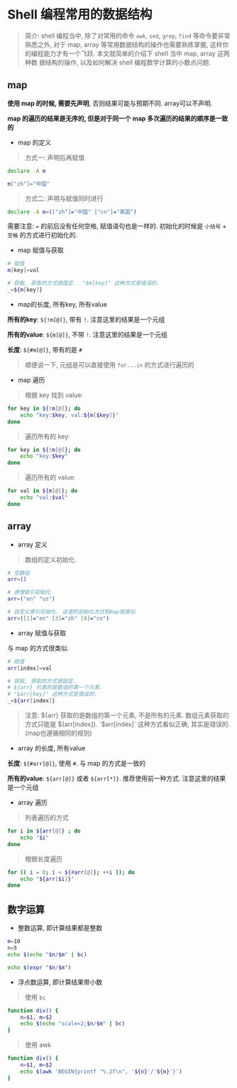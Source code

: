 # Shell 编程常用的数据结构

> 简介: shell 编程当中, 除了对常用的命令 `awk`, `sed`, `grep`, `find` 等命令要非常熟悉之外, 对于 map, array 
等常用数据结构的操作也需要熟练掌握, 这样你的编程能力才有一个飞跃. 本文就简单的介绍下 shell 当中 map, array 这两种数
据结构的操作, 以及如何解决 shell 编程数学计算的小数点问题.

## map

**使用 map 的时候, 需要先声明**, 否则结果可能与预期不同. array可以不声明. 

**map 的遍历的结果是无序的, 但是对于同一个 map 多次遍历的结果的顺序是一致的**

- map 的定义

> 方式一: 声明后再赋值

```bash
declare -A m

m["zh"]="中国"
```

> 方式二: 声明与赋值同时进行

```bash
declare -A m=(["zh"]="中国" ["cn"]="美国")
```

需要注意: `=` 的前后没有任何空格, 赋值语句也是一样的. 初始化的时候是 `小括号` + `空格` 的方式进行初始化的. 

- map 赋值与获取

```bash
# 赋值
m[key]=val

# 获取, 获取的方式很固定.  "$m[key]" 这种方式是错误的.
_=${m[key]}  
```

- map的长度, 所有key, 所有value

**所有的key**: `${!m[@]}`, 带有 `!`. 注意这里的结果是一个元组

**所有的value**: `${m[@]}`, 不带 `!`. 注意这里的结果是一个元组

**长度**: `${#m[@]}`, 带有的是 `#`

> 顺便说一下, 元组是可以直接使用 `for...in` 的方式进行遍历的

- map 遍历

> 根据 key 找到 value:

```bash
for key in ${!m[@]}; do
    echo "key:$key, val:${m[$key]}"
done
```

> 遍历所有的 key:

```bash
for key in ${!m[@]}; do
    echo "key:$key"
done
```

> 遍历所有的 value:

```bash
for val in ${m[@]}; do
    echo "val:$val"
done
```

## array

- array 定义

> 数组的定义初始化.

```bash
# 空数组
arr=()

# 递增索引初始化
arr=("en" "us")

# 自定义索引初始化. 这里的初始化方式和map很类似
arr=([1]="en" [3]="zh" [0]="cn")
```

- array 赋值与获取

与 map 的方式很类似.

```bash
# 赋值
arr[index]=val

# 获取, 获取的方式很固定. 
# ${arr} 代表的是数组的第一个元素.  
# "$arr[key]" 这种方式是错误的.  
_=${arr[index]}  
```

> 注意: ${arr} 获取的是数组的第一个元素, 不是所有的元素. 数组元素获取的方式只能是 ${arr[index]}. `$arr[index]` 
这种方式看似正确, 其实是错误的. (map也遵循相同的规则)


- array 的长度, 所有value

**长度**: `${#arr[@]}`, 使用 `#`. 与 map 的方式是一致的

**所有的value**: `${arr[@]}` 或者 `${arr[*]}`. 推荐使用前一种方式. 注意这里的结果是一个元组


- array 遍历

> 列表遍历的方式

```bash
for i in ${arr[@]} ; do
    echo "$i"
done
```

> 根据长度遍历 

```bash
for (( i = 0; i < ${#arr[@]}; ++i )); do
    echo "${arr[$i]}"
done
```


## 数字运算

- 整数运算, 即计算结果都是整数

```bash
m=10
n=5
echo $(echo "$n/$m" | bc)

echo $(expr "$n/$m")
```

- 浮点数运算, 即计算结果带小数

> 使用 `bc`

```bash
function div() {
    n=$1, m=$2
    echo $(echo "scale=2;$n/$m" | bc)
}
```

> 使用 awk

```bash
function div() {
    n=$1, m=$2
    echo $(awk 'BEGIN{printf "%.2f\n", '${n}'/'${m}'}')
}
```
